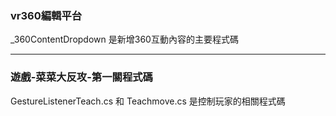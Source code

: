 ###  vr360編輯平台
_360ContentDropdown 是新增360互動內容的主要程式碼

---
###  遊戲-菜菜大反攻-第一關程式碼
GestureListenerTeach.cs 和 Teachmove.cs 是控制玩家的相關程式碼
